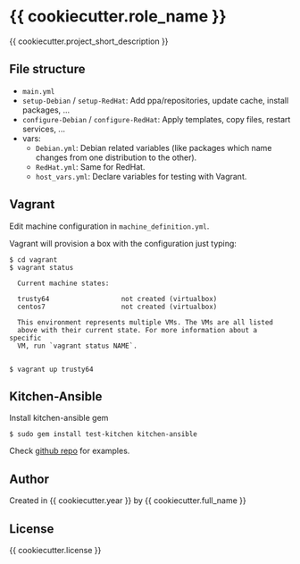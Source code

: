# {{ cookiecutter.role_name }} 

{{ cookiecutter.project_short_description }}

## File structure

* `main.yml`
* `setup-Debian` / `setup-RedHat`: Add ppa/repositories, update cache, install packages, ...
* `configure-Debian` / `configure-RedHat`: Apply templates, copy files, restart services, ...
* vars:
    * `Debian.yml`: Debian related variables (like packages which name changes from one distribution to the other).
    * `RedHat.yml`: Same for RedHat.
    * `host_vars.yml`: Declare variables for testing with Vagrant.

## Vagrant

Edit machine configuration in `machine_definition.yml`.

Vagrant will provision a box with the configuration just typing:

    $ cd vagrant
    $ vagrant status

      Current machine states:

      trusty64                  not created (virtualbox)
      centos7                   not created (virtualbox)

      This environment represents multiple VMs. The VMs are all listed
      above with their current state. For more information about a specific
      VM, run `vagrant status NAME`.


    $ vagrant up trusty64

## Kitchen-Ansible

Install kitchen-ansible gem

    $ sudo gem install test-kitchen kitchen-ansible

Check [github repo](https://github.com/neillturner/kitchen-ansible) for examples.

## Author

Created in {{ cookiecutter.year }} by {{ cookiecutter.full_name }}

## License

{{ cookiecutter.license }}
